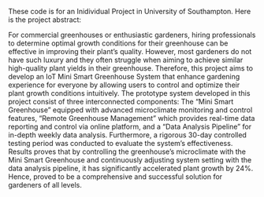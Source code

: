 These code is for an Inidividual Project in University of Southampton. Here is the project abstract: 

For commercial greenhouses or enthusiastic gardeners, hiring professionals to determine optimal growth conditions for their greenhouse can be effective in improving their plant’s quality. However, most gardeners do not have such luxury and they often struggle when aiming to achieve similar high-quality plant yields in their greenhouse. Therefore, this project aims to develop an IoT Mini Smart Greenhouse System that enhance gardening experience for everyone by allowing users to control and optimize their plant growth conditions intuitively. The prototype system developed in this project consist of three interconnected components: The “Mini Smart Greenhouse” equipped with advanced microclimate monitoring and control features, “Remote Greenhouse Management” which provides real-time data reporting and control via online platform, and a “Data Analysis Pipeline” for in-depth weekly data analysis. Furthermore, a rigorous 30-day controlled testing period was conducted to evaluate the system’s effectiveness. Results proves that by controlling the greenhouse’s microclimate with the Mini Smart Greenhouse and continuously adjusting system setting with the data analysis pipeline, it has significantly accelerated plant growth by 24%. Hence, proved to be a comprehensive and successful solution for gardeners of all levels. 
